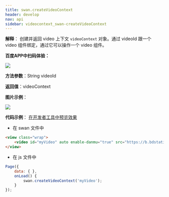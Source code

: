 ```yaml
---
title: swan.createVideoContext
header: develop
nav: api
sidebar: videocontext_swan-createVideoContext
---
```

 

**解释**： 创建并返回 video 上下文 `videoContext` 对象。通过 videoId 跟一个 video 组件绑定，通过它可以操作一个 video 组件。

**百度APP中扫码体验：**

<img src="https://b.bdstatic.com/miniapp/assets/images/doc_demo/video.png"  class="demo-qrcode-image" />


**方法参数**：String videoId

**返回值**：videoContext

**图片示例**：

<div class="m-doc-custom-examples">
    <div class="m-doc-custom-examples-correct">
        <img src="https://b.bdstatic.com/miniapp/images/createVideoContext.gif">
    </div>
    <div class="m-doc-custom-examples-correct">
        <img src=" ">
    </div>
    <div class="m-doc-custom-examples-correct">
        <img src=" ">
    </div>     
</div>

**代码示例**：
<a href="swanide://fragment/45b489b0165f458d5c0de30719645bdd1573525569310" title="在开发者工具中预览效果" target="_self">在开发者工具中预览效果</a>

* 在 swan 文件中

```html
<view class="wrap">
    <video id="myVideo" auto enable-danmu="true" src="https://b.bdstatic.com/swan-temp/940fe716b0eaad38f47b209d61657490.mp4"></video>
</view>
```

* 在 js 文件中

```js
Page({
    data: { },
    onLoad() {
        swan.createVideoContext('myVideo');  
    }
});
```
